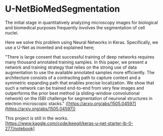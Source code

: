 ﻿# U-NetBioMedSegmentation

The initial stage in quantitatively analyzing microscopy images for biological and biomedical purposes frequently involves the segmentation of cell nuclei. 

Here we solve this problem using Neural Networks in Keras. Specifically, we use a U-Net as invented and explained here;

"There is large consent that successful training of deep networks requires many thousand annotated training samples. In this paper, we present a network and training strategy that relies on the strong use of data augmentation to use the available annotated samples more efficiently. The architecture consists of a contracting path to capture context and a symmetric expanding path that enables precise localization. We show that such a network can be trained end-to-end from very few images and outperforms the prior best method (a sliding-window convolutional network) on the ISBI challenge for segmentation of neuronal structures in electron microscopic stacks." ([https://arxiv.org/abs/1505.04597](https://arxiv.org/abs/1505.04597))

This project is still in the works. 
[https://www.kaggle.com/code/keegil/keras-u-net-starter-lb-0-277/notebook]
